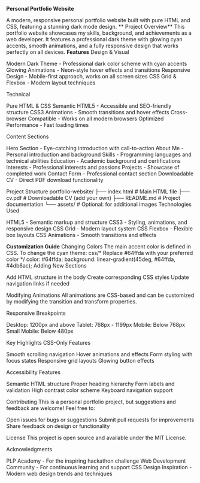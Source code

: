 **Personal Portfolio Website**

A modern, responsive personal portfolio website built with pure HTML and CSS, featuring a stunning dark mode design.
** Project Overview**
This portfolio website showcases my skills, background, and achievements as a web developer. It features a professional dark theme with glowing cyan accents, smooth animations, 
and a fully responsive design that works perfectly on all devices.
 **Features**
 Design & Visual

Modern Dark Theme - Professional dark color scheme with cyan accents
Glowing Animations - Neon-style hover effects and transitions
Responsive Design - Mobile-first approach, works on all screen sizes
CSS Grid & Flexbox - Modern layout techniques

 Technical

Pure HTML & CSS 
Semantic HTML5 - Accessible and SEO-friendly structure
CSS3 Animations - Smooth transitions and hover effects
Cross-browser Compatible - Works on all modern browsers
Optimized Performance - Fast loading times

Content Sections

Hero Section - Eye-catching introduction with call-to-action
About Me - Personal introduction and background
Skills - Programming languages and technical abilities
Education - Academic background and certifications
Interests - Professional interests and passions
Projects - Showcase of completed work
Contact Form - Professional contact section
Downloadable CV - Direct PDF download functionality

 Project Structure
portfolio-website/
├── index.html          # Main HTML file
├── cv.pdf             # Downloadable CV (add your own)
├── README.md          # Project documentation
└── assets/            # Optional: for additional images
 Technologies Used

HTML5 - Semantic markup and structure
CSS3 - Styling, animations, and responsive design
CSS Grid - Modern layout system
CSS Flexbox - Flexible box layouts
CSS Animations - Smooth transitions and effects

**Customization Guide**
Changing Colors
The main accent color is defined in CSS. To change the cyan theme:
css/* Replace #64ffda with your preferred color */
color: #64ffda;
background: linear-gradient(45deg, #64ffda, #4db6ac);
Adding New Sections

Add HTML structure in the body
Create corresponding CSS styles
Update navigation links if needed

Modifying Animations
All animations are CSS-based and can be customized by modifying the transition and transform properties.

Responsive Breakpoints

Desktop: 1200px and above
Tablet: 768px - 1199px
Mobile: Below 768px
Small Mobile: Below 480px

Key Highlights
CSS-Only Features

Smooth scrolling navigation
Hover animations and effects
Form styling with focus states
Responsive grid layouts
Glowing button effects

Accessibility Features

Semantic HTML structure
Proper heading hierarchy
Form labels and validation
High contrast color scheme
Keyboard navigation support

Contributing
This is a personal portfolio project, but suggestions and feedback are welcome! Feel free to:

Open issues for bugs or suggestions
Submit pull requests for improvements
Share feedback on design or functionality

License
This project is open source and available under the MIT License.

Acknowledgments

PLP Academy - For the inspiring hackathon challenge
Web Development Community - For continuous learning and support
CSS Design Inspiration - Modern web design trends and techniques
